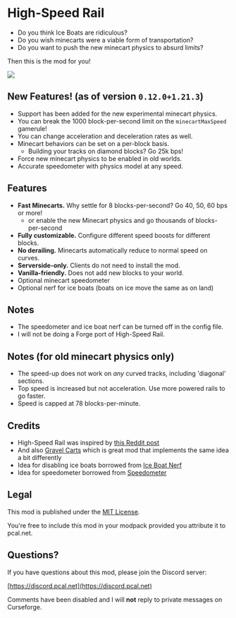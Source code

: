 # High-Speed Rail

* Do you think Ice Boats are ridiculous? 
* Do you wish minecarts were a viable form of transportation?  
* Do you want to push the new minecart physics to absurd limits?

Then this is the mod for you!

![](https://github.com/pcal43/highspeed-rail/blob/main/etc/screenshot-25kbps-small.png?raw=true)

## New Features! (as of version `0.12.0+1.21.3`)
* Support has been added for the new experimental minecart physics.
* You can break the 1000 block-per-second limit on the `minecartMaxSpeed` gamerule!
* You can change acceleration and deceleration rates as well.
* Minecart behaviors can be set on a per-block basis.
    * Building your tracks on diamond blocks?  Go 25k bps!
* Force new minecart physics to be enabled in old worlds.
* Accurate speedometer with physics model at any speed.

## Features

* **Fast Minecarts.**  Why settle for 8 blocks-per-second?  Go 40, 50, 60 bps or more!
  * or enable the new Minecart physics and go thousands of blocks-per-second 
* **Fully customizable.**  Configure different speed boosts for different blocks.
* **No derailing.** Minecarts automatically reduce to normal speed on curves.
* **Serverside-only.**  Clients do not need to install the mod.
* **Vanilla-friendly.**  Does not add new blocks to your world.
* Optional minecart speedometer
* Optional nerf for ice boats (boats on ice move the same as on land)

## Notes

* The speedometer and ice boat nerf can be turned off in the config file.
* I will not be doing a Forge port of High-Speed Rail.

## Notes (for old minecart physics only)

* The speed-up does not work on *any* curved tracks, including 'diagonal' sections.
* Top speed is increased but not acceleration.  Use more powered rails to go faster.
* Speed is capped at 78 blocks-per-minute.

## Credits

* High-Speed Rail was inspired by [this Reddit post](https://www.reddit.com/r/minecraftsuggestions/comments/czljdy/minecart_speed_increases_when_gravel_is_put_under/)
* And also [Gravel Carts](https://modrinth.com/mod/gravel_carts) which is great mod that implements the same idea a bit differently
* Idea for disabling ice boats borrowed from [Ice Boat Nerf](https://www.curseforge.com/minecraft/mc-mods/ice-boat-nerf)
* Idea for speedometer borrowed from [Speedometer](https://www.curseforge.com/minecraft/mc-mods/speedometer)

## Legal

This mod is published under the [MIT License](LICENSE).

You're free to include this mod in your modpack provided you attribute it to pcal.net.


## Questions?

If you have questions about this mod, please join the Discord server:

[https://discord.pcal.net](https://discord.pcal.net)

Comments have been disabled and I will **not** reply to private messages on Curseforge.
